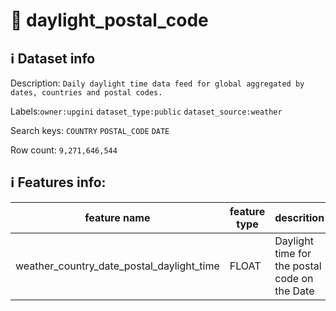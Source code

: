 # 📖 daylight_postal_code 
## ℹ️ Dataset info 
Description: `Daily daylight time data feed for global aggregated by dates, countries and postal codes.` 

Labels:`owner:upgini`   `dataset_type:public`   `dataset_source:weather`   

Search keys: `COUNTRY` `POSTAL_CODE` `DATE` 

Row count: `9,271,646,544` 

## ℹ️ Features info:
|feature name|feature type|descrition|
|---|---|---|
|weather_country_date_postal_daylight_time|FLOAT|Daylight time for the postal code on the Date|
